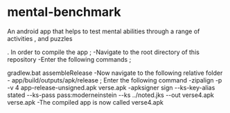 # mental-benchmark
An android app that helps to test  mental abilities through a range of activities , and puzzles   

. In order to compile the app ;
-Navigate to the root directory of this repository
-Enter the following commands ;

gradlew.bat assembleRelease
-Now navigate to the following relative folder -
app/build/outputs/apk/release ;
Enter the following command
-zipalign -p -v 4 app-release-unsigned.apk verse.apk
-apksigner sign --ks-key-alias stated --ks-pass pass:moderneinstein --ks ../noted.jks --out verse4.apk verse.apk -The compiled app is now called verse4.apk

